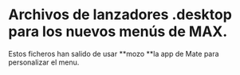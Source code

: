 # Archivos de lanzadores .desktop para los nuevos menús de MAX.

Estos ficheros han salido de usar **mozo **la app de Mate para personalizar el menu.
